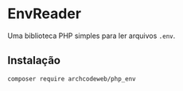 # EnvReader

Uma biblioteca PHP simples para ler arquivos `.env`.

## Instalação

```bash
composer require archcodeweb/php_env
```
